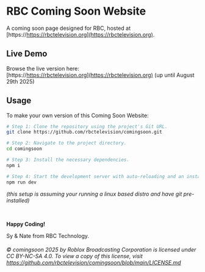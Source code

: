 # RBC Coming Soon Website

A coming soon page designed for RBC, hosted at [https://https://rbctelevision.org](https://rbctelevision.org).

## Live Demo

Browse the live version here:  
[https://https://rbctelevision.org](https://rbctelevision.org) (up until August 29th 2025)

## Usage

To make your own version of this Coming Soon Website:

```sh
# Step 1: Clone the repository using the project's Git URL.
git clone https://github.com/rbctelevision/comingsoon.git

# Step 2: Navigate to the project directory.
cd comingsoon

# Step 3: Install the necessary dependencies.
npm i

# Step 4: Start the development server with auto-reloading and an instant preview.
npm run dev
```
*(this setup is assuming your running a linux based distro and have git pre-installed)*

  ‎ ‎ 

**Happy Coding!**

Sy & Nate from RBC Technology.

###### © comingsoon 2025 by Roblox Broadcasting Corporation is licensed under CC BY-NC-SA 4.0. To view a copy of this license, visit https://github.com/rbctelevision/comingsoon/blob/main/LICENSE.md



